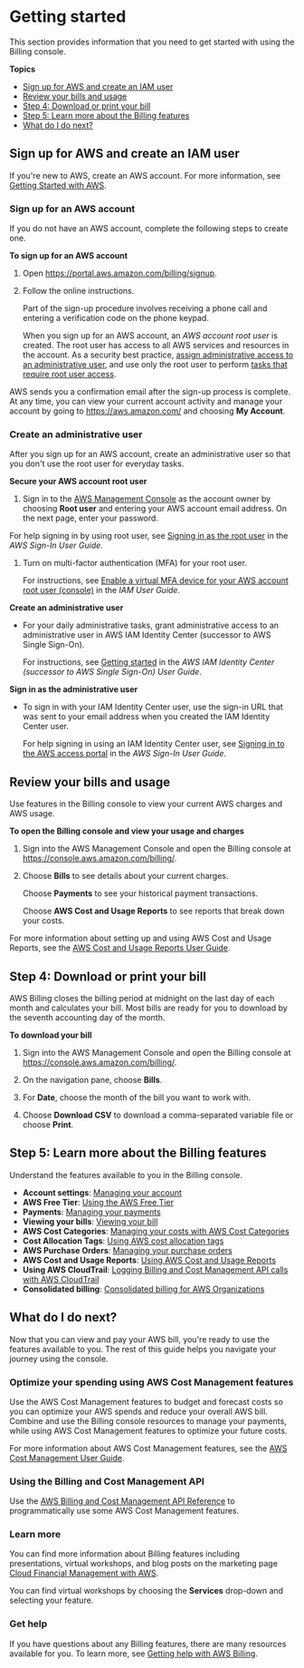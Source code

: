 # Getting started<a name="billing-getting-started"></a>

This section provides information that you need to get started with using the Billing console\.

**Topics**
+ [Sign up for AWS and create an IAM user](#billing-gs-review)
+ [Review your bills and usage](#step-3)
+ [Step 4: Download or print your bill](#billing-gs-download)
+ [Step 5: Learn more about the Billing features](#billing-gs-features)
+ [What do I do next?](#what-next)

## Sign up for AWS and create an IAM user<a name="billing-gs-review"></a>

If you're new to AWS, create an AWS account\. For more information, see [Getting Started with AWS](http://aws.amazon.com/getting-started/)\.

### Sign up for an AWS account<a name="sign-up-for-aws"></a>

If you do not have an AWS account, complete the following steps to create one\.

**To sign up for an AWS account**

1. Open [https://portal\.aws\.amazon\.com/billing/signup](https://portal.aws.amazon.com/billing/signup)\.

1. Follow the online instructions\.

   Part of the sign\-up procedure involves receiving a phone call and entering a verification code on the phone keypad\.

   When you sign up for an AWS account, an *AWS account root user* is created\. The root user has access to all AWS services and resources in the account\. As a security best practice, [assign administrative access to an administrative user](https://docs.aws.amazon.com/singlesignon/latest/userguide/getting-started.html), and use only the root user to perform [tasks that require root user access](https://docs.aws.amazon.com/accounts/latest/reference/root-user-tasks.html)\.

AWS sends you a confirmation email after the sign\-up process is complete\. At any time, you can view your current account activity and manage your account by going to [https://aws\.amazon\.com/](https://aws.amazon.com/) and choosing **My Account**\.

### Create an administrative user<a name="create-an-admin"></a>

After you sign up for an AWS account, create an administrative user so that you don't use the root user for everyday tasks\.

**Secure your AWS account root user**

1.  Sign in to the [AWS Management Console](https://console.aws.amazon.com/) as the account owner by choosing **Root user** and entering your AWS account email address\. On the next page, enter your password\.

   For help signing in by using root user, see [Signing in as the root user](https://docs.aws.amazon.com/signin/latest/userguide/console-sign-in-tutorials.html#introduction-to-root-user-sign-in-tutorial) in the *AWS Sign\-In User Guide*\.

1. Turn on multi\-factor authentication \(MFA\) for your root user\.

   For instructions, see [Enable a virtual MFA device for your AWS account root user \(console\)](https://docs.aws.amazon.com/IAM/latest/UserGuide/id_credentials_mfa_enable_virtual.html#enable-virt-mfa-for-root) in the *IAM User Guide*\.

**Create an administrative user**
+ For your daily administrative tasks, grant administrative access to an administrative user in AWS IAM Identity Center \(successor to AWS Single Sign\-On\)\.

  For instructions, see [Getting started](https://docs.aws.amazon.com/singlesignon/latest/userguide/getting-started.html) in the *AWS IAM Identity Center \(successor to AWS Single Sign\-On\) User Guide*\.

**Sign in as the administrative user**
+ To sign in with your IAM Identity Center user, use the sign\-in URL that was sent to your email address when you created the IAM Identity Center user\.

  For help signing in using an IAM Identity Center user, see [Signing in to the AWS access portal](https://docs.aws.amazon.com/signin/latest/userguide/iam-id-center-sign-in-tutorial.html) in the *AWS Sign\-In User Guide*\.

## Review your bills and usage<a name="step-3"></a>

Use features in the Billing console to view your current AWS charges and AWS usage\.

**To open the Billing console and view your usage and charges**

1. Sign into the AWS Management Console and open the Billing console at [https://console\.aws\.amazon\.com/billing/](https://console.aws.amazon.com/billing/)\.

1. Choose **Bills** to see details about your current charges\.

   Choose **Payments** to see your historical payment transactions\.

   Choose **AWS Cost and Usage Reports** to see reports that break down your costs\.

For more information about setting up and using AWS Cost and Usage Reports, see the [AWS Cost and Usage Reports User Guide](https://docs.aws.amazon.com/cur/latest/userguide/what-is-cur.html)\.

## Step 4: Download or print your bill<a name="billing-gs-download"></a>

AWS Billing closes the billing period at midnight on the last day of each month and calculates your bill\. Most bills are ready for you to download by the seventh accounting day of the month\.

**To download your bill**

1. Sign into the AWS Management Console and open the Billing console at [https://console\.aws\.amazon\.com/billing/](https://console.aws.amazon.com/billing/)\. 

1. On the navigation pane, choose **Bills**\.

1. For **Date**, choose the month of the bill you want to work with\.

1. Choose **Download CSV** to download a comma\-separated variable file or choose **Print**\.

## Step 5: Learn more about the Billing features<a name="billing-gs-features"></a>

Understand the features available to you in the Billing console\.
+ **Account settings**: [Managing your account](change-account-settings.md)
+ **AWS Free Tier**: [Using the AWS Free Tier](billing-free-tier.md)
+ **Payments**: [Managing your payments](manage-payments.md)
+ **Viewing your bills**: [Viewing your bill](getting-viewing-bill.md)
+ **AWS Cost Categories**: [Managing your costs with AWS Cost Categories](manage-cost-categories.md)
+ **Cost Allocation Tags**: [Using AWS cost allocation tags](cost-alloc-tags.md)
+ **AWS Purchase Orders**: [Managing your purchase orders](manage-purchaseorders.md)
+ **AWS Cost and Usage Reports**: [Using AWS Cost and Usage Reports](https://docs.aws.amazon.com/cur/latest/userguide/what-is-cur.html)
+ **Using AWS CloudTrail**: [Logging Billing and Cost Management API calls with AWS CloudTrail](logging-using-cloudtrail.md)
+ **Consolidated billing**: [Consolidated billing for AWS Organizations](consolidated-billing.md)

## What do I do next?<a name="what-next"></a>

Now that you can view and pay your AWS bill, you're ready to use the features available to you\. The rest of this guide helps you navigate your journey using the console\.

### Optimize your spending using AWS Cost Management features<a name="Billing-CMG"></a>

Use the AWS Cost Management features to budget and forecast costs so you can optimize your AWS spends and reduce your overall AWS bill\. Combine and use the Billing console resources to manage your payments, while using AWS Cost Management features to optimize your future costs\.

For more information about AWS Cost Management features, see the [AWS Cost Management User Guide](https://docs.aws.amazon.com/cost-management/latest/userguide/what-is-costmanagement.html)\.

### Using the Billing and Cost Management API<a name="Billing-API"></a>

Use the [AWS Billing and Cost Management API Reference](https://docs.aws.amazon.com/aws-cost-management/latest/APIReference/Welcome.html) to programmatically use some AWS Cost Management features\.

### Learn more<a name="Billing-tutorials"></a>

You can find more information about Billing features including presentations, virtual workshops, and blog posts on the marketing page [Cloud Financial Management with AWS](http://aws.amazon.com/aws-cost-management/)\.

You can find virtual workshops by choosing the **Services** drop\-down and selecting your feature\.

### Get help<a name="Billing-gethelp"></a>

If you have questions about any Billing features, there are many resources available for you\. To learn more, see [Getting help with AWS Billing](billing-get-answers.md)\.